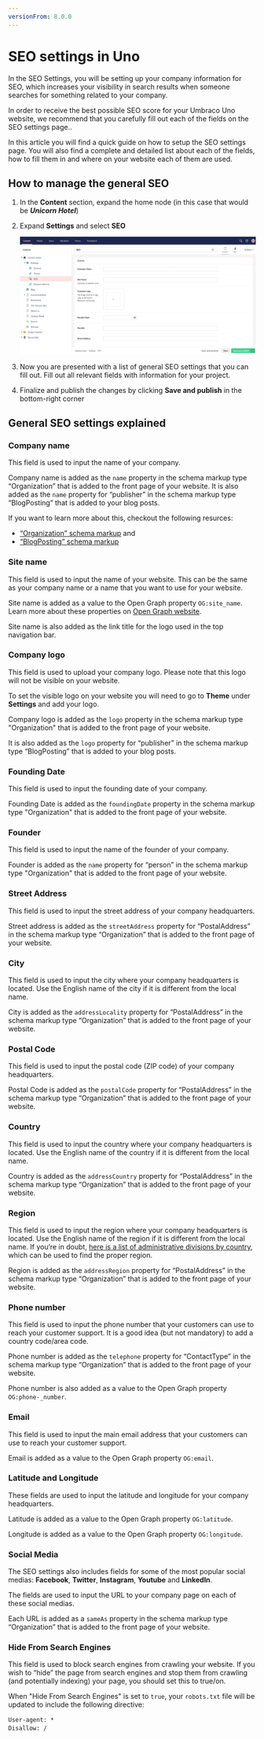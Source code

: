 ```yaml
---
versionFrom: 8.0.0
---
```


# SEO settings in Uno

In the SEO Settings, you will be setting up your company information for SEO, which increases your visibility in search results when someone searches for something related to your company.

In order to receive the best possible SEO score for your Umbraco Uno website, we recommend that you carefully fill out each of the fields on the SEO settings page..

In this article you will find a quick guide on how to setup the SEO settings page. You will also find a complete and detailed list about each of the fields, how to fill them in and where on your website each of them are used.

## How to manage the general SEO

1. In the **Content** section, expand the home node (in this case that would be ***Unicorn Hotel***)
2. Expand **Settings** and select **SEO**

    ![SEO settings in your Uno project](images/Seo-settings-in-your-uno-project.png)

3. Now you are presented with a list of general SEO settings that you can fill out. Fill out all relevant fields with information for your project.
4. Finalize and publish the changes by clicking **Save and publish** in the bottom-right corner

## General SEO settings explained

### Company name

This field is used to input the name of your company.

Company name is added as the `name` property in the schema markup type “Organization” that is added to the front page of your website. It is also added as the `name` property for “publisher” in the schema markup type “BlogPosting” that is added to your blog posts.

If you want to learn more about this, checkout the following resurces:

* [“Organization” schema markup](https://schema.org/Organization) and
* [“BlogPosting” schema markup](https://schema.org/BlogPosting)

### Site name

This field is used to input the name of your website. This can be the same as your company name or a name that you want to use for your website.

Site name is added as a value to the Open Graph property `OG:site_name`. Learn more about these properties on [Open Graph website](https://ogp.me/).

Site name is also added as the link title for the logo used in the top navigation bar.

### Company logo

This field is used to upload your company logo. Please note that this logo will not be visible on your website.

To set the visible logo on your website you will need to go to **Theme** under **Settings** and add your logo.

Company logo is added as the `logo` property in the schema markup type "Organization" that is added to the front page of your website.

It is also added as the `logo` property for “publisher” in the schema markup type “BlogPosting” that is added to your blog posts.

### Founding Date

This field is used to input the founding date of your company.

Founding Date is added as the `foundingDate` property in the schema markup type "Organization" that is added to the front page of your website.

### Founder

This field is used to input the name of the founder of your company.

Founder is added as the `name` property for “person” in the schema markup type "Organization" that is added to the front page of your website.

### Street Address

This field is used to input the street address of your company headquarters.

Street address is added as the `streetAddress` property for “PostalAddress” in the schema markup type “Organization” that is added to the front page of your website.

### City

This field is used to input the city where your company headquarters is located. Use the English name of the city if it is different from the local name.

City is added as the `addressLocality` property for “PostalAddress” in the schema markup type “Organization” that is added to the front page of your website.

### Postal Code

This field is used to input the postal code (ZIP code) of your company headquarters.

Postal Code is added as the `postalCode` property for “PostalAddress” in the schema markup type “Organization” that is added to the front page of your website.

### Country

This field is used to input the country where your company headquarters is located. Use the English name of the country if it is different from the local name.

Country is added as the `addressCountry` property for “PostalAddress” in the schema markup type “Organization” that is added to the front page of your website.

### Region

This field is used to input the region where your company headquarters is located. Use the English name of the region if it is different from the local name. If you’re in doubt, [here is a list of administrative divisions by country](https://en.wikipedia.org/wiki/List_of_administrative_divisions_by_country), which can be used to find the proper region.

Region is added as the `addressRegion` property for “PostalAddress” in the schema markup type “Organization” that is added to the front page of your website.

### Phone number

This field is used to input the phone number that your customers can use to reach your customer support. It is a good idea (but not mandatory) to add a country code/area code.

Phone number is added as the `telephone` property for “ContactType” in the schema markup type “Organization” that is added to the front page of your website.

Phone number is also added as a value to the Open Graph property `OG:phone-_number`.

### Email

This field is used to input the main email address that your customers can use to reach your customer support.

Email is added as a value to the Open Graph property `OG:email`.

### Latitude and Longitude

These fields are used to input the latitude and longitude for your company headquarters.

Latitude is added as a value to the Open Graph property `OG:latitude`.

Longitude is added as a value to the Open Graph property `OG:longitude`.

### Social Media

The SEO settings also includes fields for some of the most popular social medias: **Facebook**, **Twitter**, **Instagram**, **Youtube** and **LinkedIn**.

The fields are used to input the URL to your company page on each of these social medias.

Each URL is added as a `sameAs` property in the schema markup type “Organization” that is added to the front page of your website.

### Hide From Search Engines

This field is used to block search engines from crawling your website. If you wish to “hide” the page from search engines and stop them from crawling (and potentially indexing) your page, you should set this to true/on.

When "Hide From Search Engines" is set to `true`, your `robots.txt` file will be updated to include the following directive:

```xml
User-agent: *
Disallow: /
```
